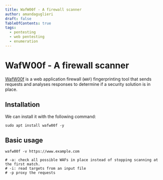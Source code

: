 ```yaml
---
title: WafW00f - A firewall scanner
author: amandaguglieri
draft: false
TableOfContents: true
tags:
  - pentesting
  - web pentesting
  - enumeration
---
```


# WafW00f - A firewall scanner


[WafW00f](https://github.com/EnableSecurity/wafw00f) is a web application firewall (`WAF`) fingerprinting tool that sends requests and analyses responses to determine if a security solution is in place. 


## Installation

We can install it with the following command:

```shell-session
sudo apt install wafw00f -y
```

## Basic usage

```shell-session
wafw00f -v https://www.example.com

# -a: check all possible WAFs in place instead of stopping scanning at the first match.
# -i: read targets from an input file 
# -p proxy the requests 
```
